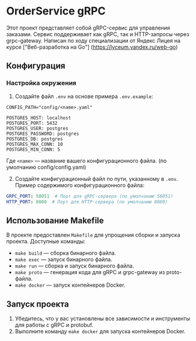# OrderService gRPC

Этот проект представляет собой gRPC-сервис для управления заказами. Сервис поддерживает как gRPC, так и HTTP-запросы через grpc-gateway.
Написан по ходу специализации от Яндекс Лицея на курсе ["Веб-разработка на Go"] (https://lyceum.yandex.ru/web-go)

## Конфигурация

### Настройка окружения

1. Создайте файл `.env` на основе примера `.env.example`:
```env
CONFIG_PATH="config/<name>.yaml"

POSTGRES_HOST: localhost
POSTGRES_PORT: 5432
POSTGRES_USER: postgres
POSTGRES_PASSWORD: postgres
POSTGRES_DB: postgres
POSTGRES_MAX_CONN: 10
POSTGRES_MIN_CONN: 5
```
   Где `<name>` — название вашего конфигурационного файла. (по умолчанию config/config.yaml)

2. Создайте конфигурационный файл по пути, указанному в `.env`. Пример содержимого конфигурационного файла:
```yaml
GRPC_PORT: 50051  # Порт для gRPC-сервера (по умолчанию 50051)
HTTP_PORT: 8080  # Порт для HTTP-сервера (по умолчанию 8080)
```

## Использование Makefile
В проекте предоставлен `Makefile` для упрощения сборки и запуска проекта. Доступные команды:
- `make build` — сборка бинарного файла.
- `make exec` — запуск бинарного файла.
- `make run` — сборка и запуск бинарного файла.
- `make proto` — генерация кода для gRPC и grpc-gateway из proto-файла.
- `make docker` — запуск контейнеров Docker.

## Запуск проекта

1. Убедитесь, что у вас установлены все зависимости и инструменты для работы с gRPC и protobuf. 
2. Выполните команду `make docker` для запуска контейнеров Docker.
